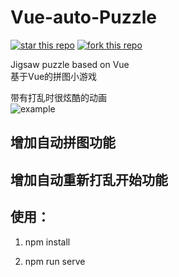 # Vue-auto-Puzzle

[![star this repo](http://githubbadges.com/star.svg?user=usecodelee&repo=Vue-auto-Puzzle&style=flat&color=fff&background=CC6633)](https://github.com/usecodelee/Vue-auto-Puzzle)
[![fork this repo](http://githubbadges.com/fork.svg?user=usecodelee&repo=Vue-auto-Puzzle&style=flat&color=fff&background=CC6633)](https://github.com/usecodelee/Vue-auto-Puzzle/fork)

Jigsaw puzzle based on Vue  
基于Vue的拼图小游戏  
  
带有打乱时很炫酷的动画  
![example](https://github.com/usecodelee/Vue-auto-Puzzle/blob/master/img/20190328.gif?raw=true) 

## 增加自动拼图功能

## 增加自动重新打乱开始功能

## 使用：

1. npm install

2. npm run serve
